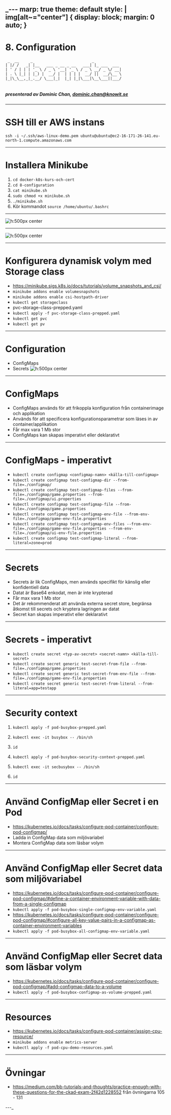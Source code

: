 _---
marp: true
theme: default
style: |
img[alt~="center"] {
display: block;
margin: 0 auto;
}
---

# 8. Configuration

```
 _  __     _                          _            
| |/ /   _| |__   ___ _ __ _ __   ___| |_ ___  ___ 
| ' / | | | '_ \ / _ \ '__| '_ \ / _ \ __/ _ \/ __|
| . \ |_| | |_) |  __/ |  | | | |  __/ ||  __/\__ \
|_|\_\__,_|_.__/ \___|_|  |_| |_|\___|\__\___||___/


```

##### presenterad av Dominic Chan, dominic.chan@knowit.se

---

# SSH till er AWS instans

`ssh -i ~/.ssh/aws-linux-demo.pem ubuntu@ubuntu@ec2-16-171-26-141.eu-north-1.compute.amazonaws.com`

---

# Installera Minikube

1. `cd docker-k8s-kurs-och-cert`
2. `cd 8-configuration`
3. `cat minikube.sh`
4. `sudo chmod +x minikube.sh`
5. `./minikube.sh`
6. Kör kommandot `source /home/ubuntu/.bashrc`

---

![h:500px center](./images/yaml-compared.png)

---

![h:500px center](./images/kubernetes-persistent-volume-subsystem.png)

---

# Konfigurera dynamisk volym med Storage class

- https://minikube.sigs.k8s.io/docs/tutorials/volume_snapshots_and_csi/
- `minikube addons enable volumesnapshots`
- `minikube addons enable csi-hostpath-driver`
- `kubectl get storageclass`
- pvc-storage-class-prepped.yaml
- `kubectl apply -f pvc-storage-class-prepped.yaml`
- `kubectl get pvc`
- `kubectl get pv`

---

# Configuration

- ConfigMaps
- Secrets
  ![h:500px center](./images/deployment-diagram.png)

---

# ConfigMaps

- ConfigMaps används för att frikoppla konfiguration från containerimage och applikation
- Används för att specificera konfigurationsparametrar som läses in av container/applikation
- Får max vara 1 Mb stor
- ConfigMaps kan skapas imperativt eller deklarativt

---

# ConfigMaps - imperativt

- `kubectl create configmap <configmap-namn> <källa-till-configmap>`
- `kubectl create configmap test-configmap-dir --from-file=./configmap/`
- `kubectl create configmap test-configmap-files --from-file=./configmap/game.properties --from-file=./configmap/ui.properties`
- `kubectl create configmap test-configmap-file --from-file=./configmap/game.properties`
- `kubectl create configmap test-configmap-env-file --from-env-file=./configmap/game-env-file.properties`
- `kubectl create configmap test-configmap-env-files --from-env-file=./configmap/game-env-file.properties --from-env-file=./configmap/ui-env-file.properties`
- `kubectl create configmap test-configmap-literal --from-literal=zone=prod`

---

# Secrets

- Secrets är lik ConfigMaps, men används specifikt för känslig eller konfidentiell data
- Datat är Base64 enkodat, men är inte krypterad
- Får max vara 1 Mb stor
- Det är rekommenderat att använda externa secret store, begränsa åtkomst till secrets och kryptera lagringen av datat
- Secret kan skapas imperativt eller deklarativt

---

# Secrets - imperativt

- `kubectl create secret <typ-av-secret> <secret-namn> <källa-till-secret>`
- `kubectl create secret generic test-secret-from-file --from-file=./configmap/game.properties`
- `kubectl create secret generic test-secret-from-env-file --from-file=./configmap/game-env-file.properties`
- `kubectl create secret generic test-secret-from-literal --from-literal=app=testapp`

---

# Security context

1. `kubectl apply -f pod-busybox-prepped.yaml`
2. `kubectl exec -it busybox -- /bin/sh`
3. `id`

1. `kubectl apply -f pod-busybox-security-context-prepped.yaml`
2. `kubectl exec -it secbusybox -- /bin/sh`
3. `id`

---

# Använd ConfigMap eller Secret i en Pod

- https://kubernetes.io/docs/tasks/configure-pod-container/configure-pod-configmap/
- Ladda in ConfigMap data som miljövariabel
- Montera ConfigMap data som läsbar volym

---

# Använd ConfigMap eller Secret data som miljövariabel

- https://kubernetes.io/docs/tasks/configure-pod-container/configure-pod-configmap/#define-a-container-environment-variable-with-data-from-a-single-configmap
- `kubectl apply -f pod-busybox-single-configmap-env-variable.yaml`
- https://kubernetes.io/docs/tasks/configure-pod-container/configure-pod-configmap/#configure-all-key-value-pairs-in-a-configmap-as-container-environment-variables
- `kubectl apply -f pod-busybox-all-configmap-env-variable.yaml`

---

# Använd ConfigMap eller Secret data som läsbar volym

- https://kubernetes.io/docs/tasks/configure-pod-container/configure-pod-configmap/#add-configmap-data-to-a-volume
- `kubectl apply -f pod-busybox-configmap-as-volume-prepped.yaml`

---

# Resources

- https://kubernetes.io/docs/tasks/configure-pod-container/assign-cpu-resource/
- `minikube addons enable metrics-server`
- `kubectl apply -f pod-cpu-demo-resources.yaml`

---

# Övningar

- https://medium.com/bb-tutorials-and-thoughts/practice-enough-with-these-questions-for-the-ckad-exam-2f42d1228552 från
  övningarna 105 - 131

---_